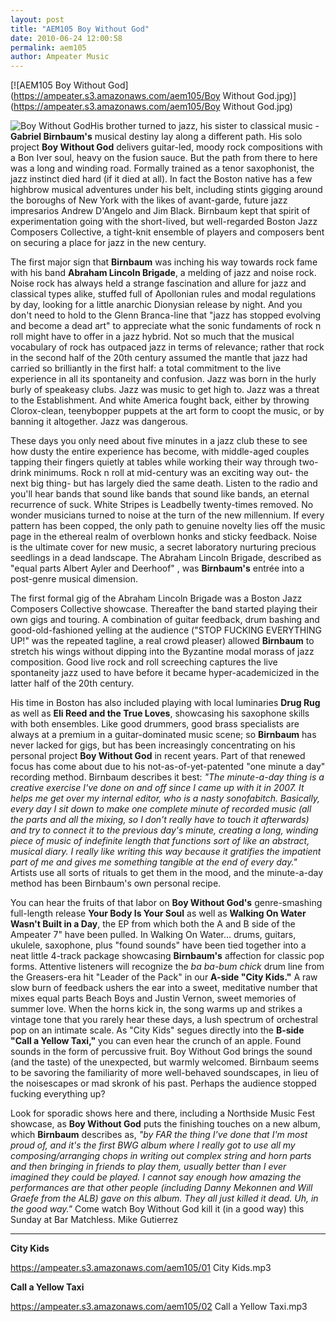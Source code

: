 ```yaml
---
layout: post
title: "AEM105 Boy Without God"
date: 2010-06-24 12:00:58
permalink: aem105
author: Ampeater Music
---
```

[![AEM105 Boy Without God](https://ampeater.s3.amazonaws.com/aem105/Boy Without God.jpg)](https://ampeater.s3.amazonaws.com/aem105/Boy Without God.jpg)

![](http://ampeatermusic.com/wp-content/uploads/2010/06/Boy-Without-God-300x199.jpg "Boy Without God")His brother turned to jazz, his sister to classical music - **Gabriel Birnbaum's** musical destiny lay along a different path. His solo project **Boy Without God** delivers guitar-led, moody rock compositions with a Bon Iver soul, heavy on the fusion sauce. But the path from there to here was a long and winding road. Formally trained as a tenor saxophonist, the jazz instinct died hard (if it died at all). In fact the Boston native has a few highbrow musical adventures under his belt, including stints gigging around the boroughs of New York with the likes of avant-garde, future jazz impresarios Andrew D'Angelo and Jim Black. Birnbaum kept that spirit of experimentation going with the short-lived, but well-regarded Boston Jazz Composers Collective, a tight-knit ensemble of players and composers bent on securing a place for jazz in the new century.

<!-- more -->

The first major sign that **Birnbaum** was inching his way towards rock fame with his band **Abraham Lincoln Brigade**, a melding of jazz and noise rock. Noise rock has always held a strange fascination and allure for jazz and classical types alike, stuffed full of Apollonian rules and modal regulations by day, looking for a little anarchic Dionysian release by night. And you don't need to hold to the Glenn Branca-line that "jazz has stopped evolving and become a dead art" to appreciate what the sonic fundaments of rock n roll might have to offer in a jazz hybrid. Not so much that the musical vocabulary of rock has outpaced jazz in terms of relevance; rather that rock in the second half of the 20th century assumed the mantle that jazz had carried so brilliantly in the first half: a total commitment to the live experience in all its spontaneity and confusion. Jazz was born in the hurly burly of speakeasy clubs. Jazz was music to get high to. Jazz was a threat to the Establishment. And white America fought back, either by throwing Clorox-clean, teenybopper puppets at the art form to coopt the music, or by banning it altogether. Jazz was dangerous.

These days you only need about five minutes in a jazz club these to see how dusty the entire experience has become, with middle-aged couples tapping their fingers quietly at tables while working their way through two-drink minimums. Rock n roll at mid-century was an exciting way out- the next big thing- but has largely died the same death. Listen to the radio and you'll hear bands that sound like bands that sound like bands, an eternal recurrence of suck. White Stripes is Leadbelly twenty-times removed. No wonder musicians turned to noise at the turn of the new millennium. If every pattern has been copped, the only path to genuine novelty lies off the music page in the ethereal realm of overblown honks and sticky feedback. Noise is the ultimate cover for new music, a secret laboratory nurturing precious seedlings in a dead landscape. The Abraham Lincoln Brigade, described as "equal parts Albert Ayler and Deerhoof" , was **Birnbaum's** entrée into a post-genre musical dimension.

The first formal gig of the Abraham Lincoln Brigade was a Boston Jazz Composers Collective showcase. Thereafter the band started playing their own gigs and touring. A combination of guitar feedback, drum bashing and good-old-fashioned yelling at the audience ("STOP FUCKING EVERYTHING UP!" was the repeated tagline, a real crowd pleaser) allowed **Birnbaum** to stretch his wings without dipping into the Byzantine modal morass of jazz composition. Good live rock and roll screeching captures the live spontaneity jazz used to have before it became hyper-academicized in the latter half of the 20th century.

His time in Boston has also included playing with local luminaries **Drug Rug** as well as **Eli Reed and the True Loves**, showcasing his saxophone skills with both ensembles. Like good drummers, good brass specialists are always at a premium in a guitar-dominated music scene; so **Birnbaum** has never lacked for gigs, but has been increasingly concentrating on his personal project **Boy Without God** in recent years. Part of that renewed focus has come about due to his not-as-of-yet-patented "one minute a day" recording method. Birnbaum describes it best: _"The minute-a-day thing is a creative exercise I've done on and off since I came up with it in 2007. It helps me get over my internal editor, who is a nasty sonofabitch. Basically, every day I sit down to make one complete minute of recorded music (all the parts and all the mixing, so I don't really have to touch it afterwards) and try to connect it to the previous day's minute, creating a long, winding piece of music of indefinite length that functions sort of like an abstract, musical diary. I really like writing this way because it gratifies the impatient part of me and gives me something tangible at the end of every day."_ Artists use all sorts of rituals to get them in the mood, and the minute-a-day method has been Birnbaum's own personal recipe.

You can hear the fruits of that labor on **Boy Without God's** genre-smashing full-length release **Your Body Is Your Soul** as well as **Walking On Water Wasn't Built in a Day**, the EP from which both the A and B side of the Ampeater 7" have been pulled. In Walking On Water... drums, guitars, ukulele, saxophone, plus "found sounds" have been tied together into a neat little 4-track package showcasing **Birnbaum's** affection for classic pop forms. Attentive listeners will recognize the _ba ba-bum chick_ drum line from the Greasers-era hit "Leader of the Pack" in our **A-side "City Kids."** A raw slow burn of feedback ushers the ear into a sweet, meditative number that mixes equal parts Beach Boys and Justin Vernon, sweet memories of summer love. When the horns kick in, the song warms up and strikes a vintage tone that you rarely hear these days, a lush spectrum of orchestral pop on an intimate scale. As "City Kids" segues directly into the **B-side "Call a Yellow Taxi,"** you can even hear the crunch of an apple. Found sounds in the form of percussive fruit. Boy Without God brings the sound (and the taste) of the unexpected, but warmly welcomed. Birnbaum seems to be savoring the familiarity of more well-behaved soundscapes, in lieu of the noisescapes or mad skronk of his past. Perhaps the audience stopped fucking everything up?

Look for sporadic shows here and there, including a Northside Music Fest showcase, as **Boy Without God** puts the finishing touches on a new album, which **Birnbaum** describes as, _"by FAR the thing I've done that I'm most proud of, and it's the first BWG album where I really got to use all my composing/arranging chops in writing out complex string and horn parts and then bringing in friends to play them, usually better than I ever imagined they could be played. I cannot say enough how amazing the performances are that other people (including Danny Mekonnen and Will Graefe from the ALB) gave on this album. They all just killed it dead. Uh, in the good way."_ Come watch Boy Without God kill it (in a good way) this Sunday at Bar Matchless. Mike Gutierrez

---

**City Kids**

https://ampeater.s3.amazonaws.com/aem105/01 City Kids.mp3

**Call a Yellow Taxi**

https://ampeater.s3.amazonaws.com/aem105/02 Call a Yellow Taxi.mp3


